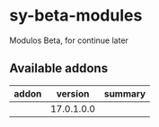 # sy-beta-modules
Modulos Beta, for continue later

[//]: # (addons)

Available addons
----------------
addon | version | summary
--- | --- | ---
[](/) | 17.0.1.0.0 | 

[//]: # (end addons)

